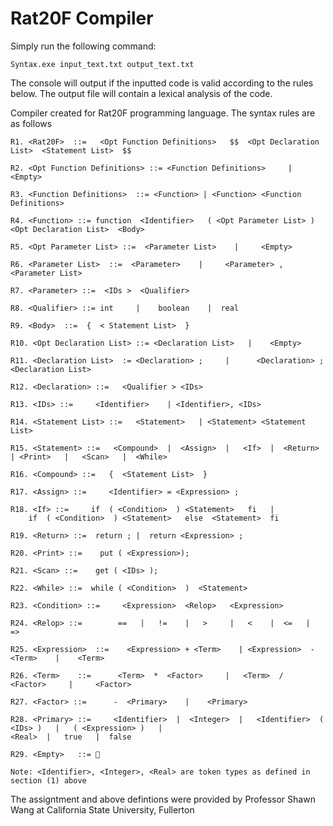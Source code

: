 # Rat20F Compiler
Simply run the following command:

	Syntax.exe input_text.txt output_text.txt 

The console will output if the inputted code is valid according to the rules below. The output file will contain a lexical analysis of the code.


Compiler created for Rat20F programming language. The syntax rules are as follows


`R1. <Rat20F>  ::=   <Opt Function Definitions>   $$  <Opt Declaration List>  <Statement List>  $$`

`R2. <Opt Function Definitions> ::= <Function Definitions>     |  <Empty>`

`R3. <Function Definitions>  ::= <Function> | <Function> <Function Definitions>  ` 

`R4. <Function> ::= function  <Identifier>   ( <Opt Parameter List> )  <Opt Declaration List>  <Body>`

`R5. <Opt Parameter List> ::=  <Parameter List>    |     <Empty>`

`R6. <Parameter List>  ::=  <Parameter>    |     <Parameter> , <Parameter List>`

`R7. <Parameter> ::=  <IDs >  <Qualifier> `

`R8. <Qualifier> ::= int     |    boolean    |  real `

`R9. <Body>  ::=  {  < Statement List>  }`

`R10. <Opt Declaration List> ::= <Declaration List>   |    <Empty>`

`R11. <Declaration List>  := <Declaration> ;     |      <Declaration> ; <Declaration List>`

`R12. <Declaration> ::=   <Qualifier > <IDs> `

`R13. <IDs> ::=     <Identifier>    | <Identifier>, <IDs>`

`R14. <Statement List> ::=   <Statement>   | <Statement> <Statement List>`

`R15. <Statement> ::=   <Compound>  |  <Assign>  |   <If>  |  <Return>   | <Print>   |   <Scan>   |  <While>` 

`R16. <Compound> ::=   {  <Statement List>  }` 

`R17. <Assign> ::=     <Identifier> = <Expression> ;`

`R18. <If> ::=     if  ( <Condition>  ) <Statement>   fi   |`  
`     if  ( <Condition>  ) <Statement>   else  <Statement>  fi `


`R19. <Return> ::=  return ; |  return <Expression> ;`

`R20. <Print> ::=    put ( <Expression>);`

`R21. <Scan> ::=    get ( <IDs> );`

`R22. <While> ::=  while ( <Condition>  )  <Statement>  `

`R23. <Condition> ::=     <Expression>  <Relop>   <Expression>`

`R24. <Relop> ::=        ==   |   !=    |   >     |   <    |  <=   |    =>`     

`R25. <Expression>  ::=    <Expression> + <Term>    | <Expression>  - <Term>    |    <Term>`

`R26. <Term>    ::=      <Term>  *  <Factor>     |   <Term>  /  <Factor>     |     <Factor>`

`R27. <Factor> ::=      -  <Primary>    |    <Primary>`

`R28. <Primary> ::=     <Identifier>  |  <Integer>  |   <Identifier>  ( <IDs> )   |   ( <Expression> )   |`  
`<Real>  |   true   |  false`     

`R29. <Empty>   ::= `

`Note: <Identifier>, <Integer>, <Real> are token types as defined in section (1) above`


The assigntment and above defintions were provided by Professor Shawn Wang at California State University, Fullerton